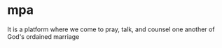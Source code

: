 # mpa
It is a platform where we come to pray, talk, and counsel one another of God's ordained marriage
